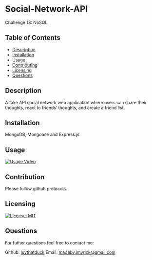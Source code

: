 # Social-Network-API
Challenge 18: NoSQL 


## Table of Contents
* [Description](#description)
* [Installation](#installation)
* [Usage](#usage)
* [Contributing](#contribution)
* [Licensing](#licensing)
* [Questions](#questions)

## Description 
A fake API  social network web application where users can share their thoughts, react to friends’ thoughts, and create a friend list.

## Installation 
MongoDB, Mongoose and Express.js

## Usage
[![Usage Video](https://res.cloudinary.com/marcomontalbano/image/upload/v1622419394/video_to_markdown/images/google-drive--13XtVI1680MKJGxNh4xJAWL_OObRbv4Nq-c05b58ac6eb4c4700831b2b3070cd403.jpg)](https://drive.google.com/file/d/13XtVI1680MKJGxNh4xJAWL_OObRbv4Nq/view "Usage Video")





## Contribution
Please follow github protocols. 



## Licensing
[![License: MIT](https://img.shields.io/badge/License-MIT-yellow.svg)](https://opensource.org/licenses/MIT)




## Questions
For futher questions feel free to contact me:

Github: [luvthatduck](https://github.com/luvthatduck)
Email:  madeby.jmyrick@gmail.com

